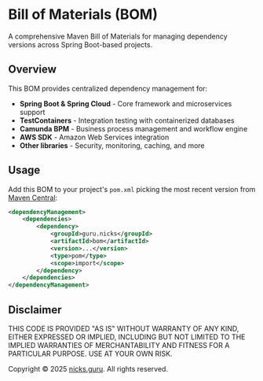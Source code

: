 # Bill of Materials (BOM)

A comprehensive Maven Bill of Materials for managing dependency versions across Spring Boot-based projects.

## Overview

This BOM provides centralized dependency management for:
- **Spring Boot & Spring Cloud** - Core framework and microservices support
- **TestContainers** - Integration testing with containerized databases
- **Camunda BPM** - Business process management and workflow engine
- **AWS SDK** - Amazon Web Services integration
- **Other libraries** - Security, monitoring, caching, and more

## Usage

Add this BOM to your project's `pom.xml` picking the most recent version from
[Maven Central](https://central.sonatype.com/namespace/guru.nicks):

```xml
<dependencyManagement>
    <dependencies>
        <dependency>
            <groupId>guru.nicks</groupId>
            <artifactId>bom</artifactId>
            <version>...</version>
            <type>pom</type>
            <scope>import</scope>
        </dependency>
    </dependencies>
</dependencyManagement>
```

## Disclaimer

THIS CODE IS PROVIDED "AS IS" WITHOUT WARRANTY OF ANY KIND, EITHER EXPRESSED OR IMPLIED, INCLUDING BUT NOT LIMITED
TO THE IMPLIED WARRANTIES OF MERCHANTABILITY AND FITNESS FOR A PARTICULAR PURPOSE. USE AT YOUR OWN RISK.

Copyright © 2025 [nicks.guru](https://nicks.guru). All rights reserved.
